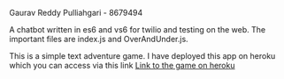 Gaurav Reddy Pulliahgari - 8679494 



A chatbot written in es6 and vs6 for twilio and testing on the web. The important files are index.js and OverAndUnder.js.

This is a simple text adventure game. 
I have deployed this app on heroku which you can access via this link
<a href="https://info2300assignment1.herokuapp.com/">Link to the game on heroku</a>

